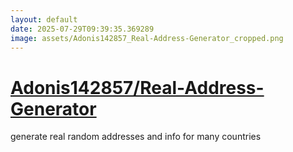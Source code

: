 ```yaml
---
layout: default
date: 2025-07-29T09:39:35.369289
image: assets/Adonis142857_Real-Address-Generator_cropped.png
---
```


# [Adonis142857/Real-Address-Generator](https://github.com/Adonis142857/Real-Address-Generator)

generate real random addresses and info for many countries
